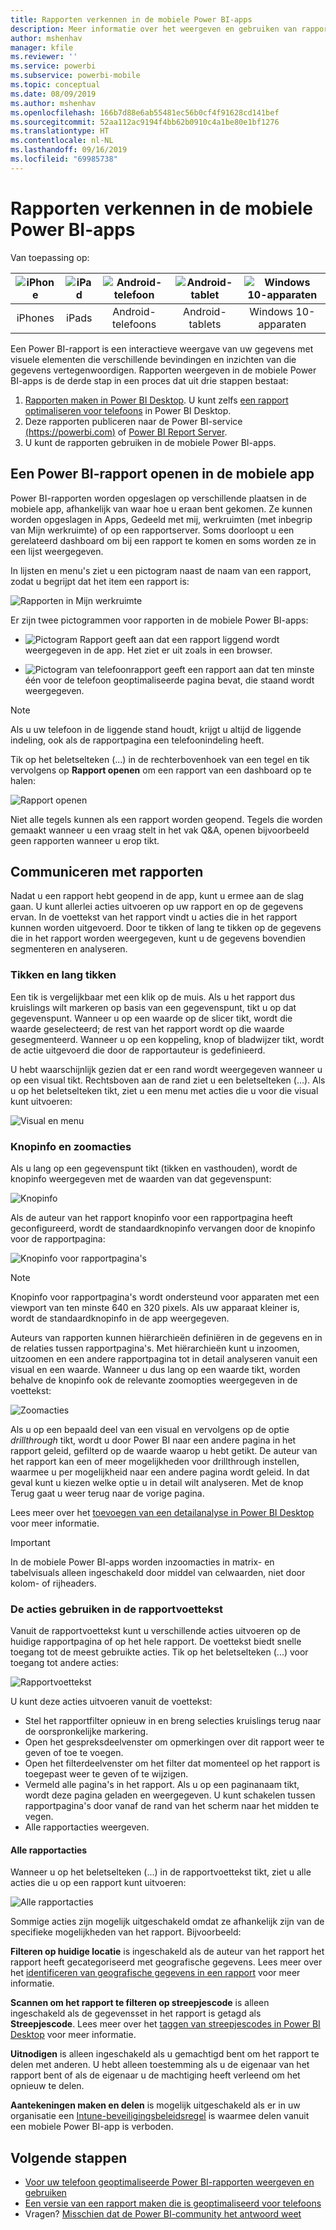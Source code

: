 ```yaml
---
title: Rapporten verkennen in de mobiele Power BI-apps
description: Meer informatie over het weergeven en gebruiken van rapporten in de mobiele Power BI-app op uw telefoon of tablet. U maakt rapporten in de Power BI-service of Power BI Desktop en u kunt ze vervolgens gebruiken de mobiele apps.
author: mshenhav
manager: kfile
ms.reviewer: ''
ms.service: powerbi
ms.subservice: powerbi-mobile
ms.topic: conceptual
ms.date: 08/09/2019
ms.author: mshenhav
ms.openlocfilehash: 166b7d88e6ab55481ec56b0cf4f91628cd141bef
ms.sourcegitcommit: 52aa112ac9194f4bb62b0910c4a1be80e1bf1276
ms.translationtype: HT
ms.contentlocale: nl-NL
ms.lasthandoff: 09/16/2019
ms.locfileid: "69985738"
---
```

# <a name="explore-reports-in-the-power-bi-mobile-apps"></a>Rapporten verkennen in de mobiele Power BI-apps
Van toepassing op:

| ![iPhone](././media/mobile-reports-in-the-mobile-apps/ios-logo-40-px.png) | ![iPad](././media/mobile-reports-in-the-mobile-apps/ios-logo-40-px.png) | ![Android-telefoon](././media/mobile-reports-in-the-mobile-apps/android-logo-40-px.png) | ![Android-tablet](././media/mobile-reports-in-the-mobile-apps/android-logo-40-px.png) | ![Windows 10-apparaten](./media/mobile-reports-in-the-mobile-apps/win-10-logo-40-px.png) |
|:---: |:---: |:---: |:---: |:---: |
| iPhones |iPads |Android-telefoons |Android-tablets |Windows 10-apparaten |

Een Power BI-rapport is een interactieve weergave van uw gegevens met visuele elementen die verschillende bevindingen en inzichten van die gegevens vertegenwoordigen. Rapporten weergeven in de mobiele Power BI-apps is de derde stap in een proces dat uit drie stappen bestaat:

1. [Rapporten maken in Power BI Desktop](../../desktop-report-view.md). U kunt zelfs [een rapport optimaliseren voor telefoons](mobile-apps-view-phone-report.md) in Power BI Desktop.
2. Deze rapporten publiceren naar de Power BI-service [(https://powerbi.com)](https://powerbi.com) of [Power BI Report Server](../../report-server/get-started.md).  
3. U kunt de rapporten gebruiken in de mobiele Power BI-apps.

## <a name="open-a-power-bi-report-in-the-mobile-app"></a>Een Power BI-rapport openen in de mobiele app
Power BI-rapporten worden opgeslagen op verschillende plaatsen in de mobiele app, afhankelijk van waar hoe u eraan bent gekomen. Ze kunnen worden opgeslagen in Apps, Gedeeld met mij, werkruimten (met inbegrip van Mijn werkruimte) of op een rapportserver. Soms doorloopt u een gerelateerd dashboard om bij een rapport te komen en soms worden ze in een lijst weergegeven.

In lijsten en menu's ziet u een pictogram naast de naam van een rapport, zodat u begrijpt dat het item een rapport is:

![Rapporten in Mijn werkruimte](./media/mobile-reports-in-the-mobile-apps/reports-my-workspace.png)

Er zijn twee pictogrammen voor rapporten in de mobiele Power BI-apps:

* ![Pictogram Rapport](./media/mobile-reports-in-the-mobile-apps/report-default-icon.png) geeft aan dat een rapport liggend wordt weergegeven in de app. Het ziet er uit zoals in een browser.

* ![Pictogram van telefoonrapport](./media/mobile-reports-in-the-mobile-apps/report-phone-icon.png) geeft een rapport aan dat ten minste één voor de telefoon geoptimaliseerde pagina bevat, die staand wordt weergegeven.

> [!NOTE]
> Als u uw telefoon in de liggende stand houdt, krijgt u altijd de liggende indeling, ook als de rapportpagina een telefoonindeling heeft.

Tik op het beletselteken (...) in de rechterbovenhoek van een tegel en tik vervolgens op **Rapport openen** om een rapport van een dashboard op te halen:
  
  ![Rapport openen](./media/mobile-reports-in-the-mobile-apps/power-bi-android-open-report-tile.png)
  
  Niet alle tegels kunnen als een rapport worden geopend. Tegels die worden gemaakt wanneer u een vraag stelt in het vak Q&A, openen bijvoorbeeld geen rapporten wanneer u erop tikt.
  
## <a name="interact-with-reports"></a>Communiceren met rapporten
Nadat u een rapport hebt geopend in de app, kunt u ermee aan de slag gaan. U kunt allerlei acties uitvoeren op uw rapport en op de gegevens ervan. In de voettekst van het rapport vindt u acties die in het rapport kunnen worden uitgevoerd. Door te tikken of lang te tikken op de gegevens die in het rapport worden weergegeven, kunt u de gegevens bovendien segmenteren en analyseren.

### <a name="using-tap-and-long-tap"></a>Tikken en lang tikken
Een tik is vergelijkbaar met een klik op de muis. Als u het rapport dus kruislings wilt markeren op basis van een gegevenspunt, tikt u op dat gegevenspunt.
Wanneer u op een waarde op de slicer tikt, wordt die waarde geselecteerd; de rest van het rapport wordt op die waarde gesegmenteerd.
Wanneer u op een koppeling, knop of bladwijzer tikt, wordt de actie uitgevoerd die door de rapportauteur is gedefinieerd.

U hebt waarschijnlijk gezien dat er een rand wordt weergegeven wanneer u op een visual tikt. Rechtsboven aan de rand ziet u een beletselteken (...). Als u op het beletselteken tikt, ziet u een menu met acties die u voor die visual kunt uitvoeren:

![Visual en menu](./media/mobile-reports-in-the-mobile-apps/report-visual-menu.png)

### <a name="tooltip-and-drill-actions"></a>Knopinfo en zoomacties

Als u lang op een gegevenspunt tikt (tikken en vasthouden), wordt de knopinfo weergegeven met de waarden van dat gegevenspunt:

![Knopinfo](./media/mobile-reports-in-the-mobile-apps/report-tooltip.png)

Als de auteur van het rapport knopinfo voor een rapportpagina heeft geconfigureerd, wordt de standaardknopinfo vervangen door de knopinfo voor de rapportpagina:

![Knopinfo voor rapportpagina's](./media/mobile-reports-in-the-mobile-apps/report-page-tooltip.png)

> [!NOTE]
> Knopinfo voor rapportpagina's wordt ondersteund voor apparaten met een viewport van ten minste 640 en 320 pixels. Als uw apparaat kleiner is, wordt de standaardknopinfo in de app weergegeven.

Auteurs van rapporten kunnen hiërarchieën definiëren in de gegevens en in de relaties tussen rapportpagina's. Met hiërarchieën kunt u inzoomen, uitzoomen en een andere rapportpagina tot in detail analyseren vanuit een visual en een waarde. Wanneer u dus lang op een waarde tikt, worden behalve de knopinfo ook de relevante zoomopties weergegeven in de voettekst:

![Zoomacties](./media/mobile-reports-in-the-mobile-apps/report-drill-actions.png)


Als u op een bepaald deel van een visual en vervolgens op de optie *drillthrough* tikt, wordt u door Power BI naar een andere pagina in het rapport geleid, gefilterd op de waarde waarop u hebt getikt. De auteur van het rapport kan een of meer mogelijkheden voor drillthrough instellen, waarmee u per mogelijkheid naar een andere pagina wordt geleid. In dat geval kunt u kiezen welke optie u in detail wilt analyseren. Met de knop Terug gaat u weer terug naar de vorige pagina.


Lees meer over het [toevoegen van een detailanalyse in Power BI Desktop](../../desktop-drillthrough.md) voor meer informatie.
   
   > [!IMPORTANT]
   > In de mobiele Power BI-apps worden inzoomacties in matrix- en tabelvisuals alleen ingeschakeld door middel van celwaarden, niet door kolom- of rijheaders.
   
   
   
### <a name="using-the-actions-in-the-report-footer"></a>De acties gebruiken in de rapportvoettekst
Vanuit de rapportvoettekst kunt u verschillende acties uitvoeren op de huidige rapportpagina of op het hele rapport. De voettekst biedt snelle toegang tot de meest gebruikte acties. Tik op het beletselteken (...) voor toegang tot andere acties:

![Rapportvoettekst](./media/mobile-reports-in-the-mobile-apps/report-footer.png)

U kunt deze acties uitvoeren vanuit de voettekst:
- Stel het rapportfilter opnieuw in en breng selecties kruislings terug naar de oorspronkelijke markering.
- Open het gespreksdeelvenster om opmerkingen over dit rapport weer te geven of toe te voegen.
- Open het filterdeelvenster om het filter dat momenteel op het rapport is toegepast weer te geven of te wijzigen.
- Vermeld alle pagina's in het rapport. Als u op een paginanaam tikt, wordt deze pagina geladen en weergegeven.
U kunt schakelen tussen rapportpagina's door vanaf de rand van het scherm naar het midden te vegen.
- Alle rapportacties weergeven.

#### <a name="all-report-actions"></a>Alle rapportacties
Wanneer u op het beletselteken (...) in de rapportvoettekst tikt, ziet u alle acties die u op een rapport kunt uitvoeren:


![Alle rapportacties](./media/mobile-reports-in-the-mobile-apps/report-all-actions.png)

Sommige acties zijn mogelijk uitgeschakeld omdat ze afhankelijk zijn van de specifieke mogelijkheden van het rapport.
Bijvoorbeeld:

**Filteren op huidige locatie** is ingeschakeld als de auteur van het rapport het rapport heeft gecategoriseerd met geografische gegevens. Lees meer over het [identificeren van geografische gegevens in een rapport](https://docs.microsoft.com/power-bi/desktop-mobile-geofiltering) voor meer informatie.

**Scannen om het rapport te filteren op streepjescode** is alleen ingeschakeld als de gegevensset in het rapport is getagd als **Streepjescode**. Lees meer over het [taggen van streepjescodes in Power BI Desktop](https://docs.microsoft.com/power-bi/desktop-mobile-barcodes) voor meer informatie.

**Uitnodigen** is alleen ingeschakeld als u gemachtigd bent om het rapport te delen met anderen. U hebt alleen toestemming als u de eigenaar van het rapport bent of als de eigenaar u de machtiging heeft verleend om het opnieuw te delen.

**Aantekeningen maken en delen** is mogelijk uitgeschakeld als er in uw organisatie een [Intune-beveiligingsbeleidsregel](https://docs.microsoft.com/intune/app-protection-policies) is waarmee delen vanuit een mobiele Power BI-app is verboden.

## <a name="next-steps"></a>Volgende stappen
* [Voor uw telefoon geoptimaliseerde Power BI-rapporten weergeven en gebruiken](mobile-apps-view-phone-report.md)
* [Een versie van een rapport maken die is geoptimaliseerd voor telefoons](../../desktop-create-phone-report.md)
* Vragen? [Misschien dat de Power BI-community het antwoord weet](http://community.powerbi.com/)

